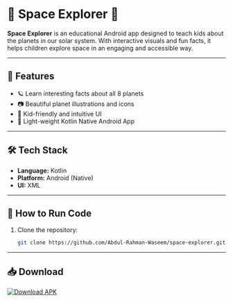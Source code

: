 # 🚀 Space Explorer 🌌

**Space Explorer** is an educational Android app designed to teach kids about the planets in our solar system. With interactive visuals and fun facts, it helps children explore space in an engaging and accessible way.

---

## 📱 Features

- 🪐 Learn interesting facts about all 8 planets
- 📷 Beautiful planet illustrations and icons
- 🎨 Kid-friendly and intuitive UI
- 🌙 Light-weight Kotlin Native Android App

---

## 🛠 Tech Stack

- **Language:** Kotlin
- **Platform:** Android (Native)
- **UI:** XML

---

## 🚧 How to Run Code

1. Clone the repository:
   ```bash
   git clone https://github.com/Abdul-Rahman-Waseem/space-explorer.git

---

## 📥 Download

[![Download APK](https://img.shields.io/badge/Download-APK-blue?style=for-the-badge&logo=android)]((https://github.com/Abdul-Rahman-Waseem/space-explorer/releases/tag/release-1.0))
